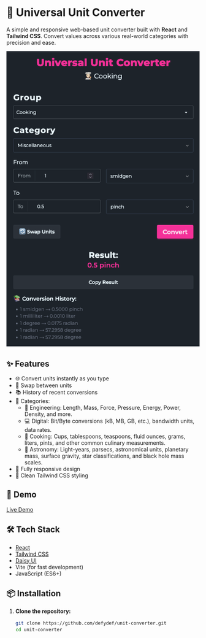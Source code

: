 # 🔁 Universal Unit Converter

A simple and responsive web-based unit converter built with **React** and **Tailwind CSS**. Convert values across various real-world categories with precision and ease.

![Screenshot](./unit-converter.png)

## ✨ Features

- 🌐 Convert units instantly as you type
- 🔄 Swap between units
- 📚 History of recent conversions
- 🧠 Categories:
  - 🔧 Engineering: Length, Mass, Force, Pressure, Energy, Power, Density, and more.
  - 💻 Digital: Bit/Byte conversions (kB, MB, GB, etc.), bandwidth units, data rates.
  - 🍳 Cooking: Cups, tablespoons, teaspoons, fluid ounces, grams, liters, pints, and other common culinary measurements.
  - 🌌 Astronomy: Light-years, parsecs, astronomical units, planetary mass, surface gravity, star classifications, and black hole mass scales.
- 📱 Fully responsive design
- 🎨 Clean Tailwind CSS styling

## 🚀 Demo

[Live Demo](https://unit-converter-jade-nine.vercel.app/)

## 🛠️ Tech Stack

- [React](https://reactjs.org/)
- [Tailwind CSS](https://tailwindcss.com/)
- [Daisy UI](https://daisyui.com/)
- Vite (for fast development)
- JavaScript (ES6+)

## 📦 Installation

1. **Clone the repository:**
   ```bash
   git clone https://github.com/defydef/unit-converter.git
   cd unit-converter
   ```
